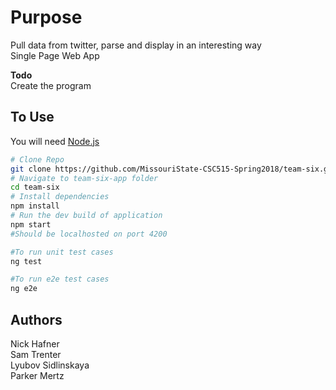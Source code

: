 #	Purpose

Pull data from twitter, parse and display in an interesting way <br />
Single Page Web App

**Todo** <br />
	Create the program

## To Use

You will need [Node.js](https://nodejs.org/en/download/) <br />

```bash
# Clone Repo
git clone https://github.com/MissouriState-CSC515-Spring2018/team-six.git
# Navigate to team-six-app folder
cd team-six
# Install dependencies 
npm install
# Run the dev build of application
npm start
#Should be localhosted on port 4200

#To run unit test cases
ng test

#To run e2e test cases
ng e2e
```

## Authors
Nick Hafner <br />
Sam Trenter <br />
Lyubov Sidlinskaya <br />
Parker Mertz <br />